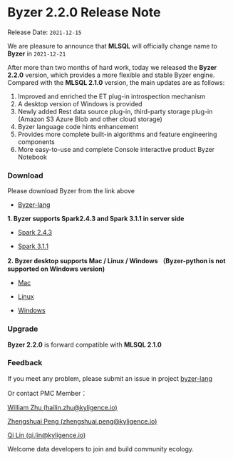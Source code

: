 # Byzer 2.2.0 Release Note

Release Date: `2021-12-15`

We are pleasure to announce that **MLSQL** will officially change name to **Byzer** in `2021-12-21`


After more than two months of hard work, today we released the **Byzer 2.2.0** version, which provides a more flexible and stable Byzer engine. Compared with the **MLSQL 2.1.0** version, the main updates are as follows:

1. Improved and enriched the ET plug-in introspection mechanism
2. A desktop version of Windows is provided
3. Newly added Rest data source plug-in, third-party storage plug-in (Amazon S3 Azure Blob and other cloud storage)
4. Byzer language code hints enhancement
5. Provides more complete built-in algorithms and feature engineering components
6. More easy-to-use and complete Console interactive product Byzer Notebook

### Download

Please download Byzer from the link above

- [Byzer-lang](https://download.byzer.org/kolo/2.2.0/byzer-lang/)



**1. Byzer supports Spark2.4.3 and Spark 3.1.1 in server side**

- [Spark 2.4.3](https://download.byzer.org/kolo/2.2.0/byzer-lang/byzer-lang_2.4-2.2.0.tar.gz)

- [Spark 3.1.1](https://download.byzer.org/kolo/2.2.0/byzer-lang/byzer-lang_3.0-2.2.0.tar.gz)


**2. Byzer desktop supports Mac / Linux / Windows （Byzer-python is not supported on Windows version)**

- [Mac](http://download.mlsql.tech/byzer-lang-mac-0.0.7.vsix)

- [Linux](http://download.mlsql.tech/byzer-lang-linux-0.0.7.vsix)

- [Windows](http://download.mlsql.tech/byzer-lang-win-0.0.7.vsix)


### Upgrade

**Byzer 2.2.0** is forward compatible with **MLSQL 2.1.0**

### Feedback

If you meet any problem, please submit an issue in project [byzer-lang](https://github.com/byzer-org/byzer-lang) 

Or contact PMC Member：

[William Zhu (hailin.zhu@kyligence.io)](mailto:hailin.zhu@kyligence.io)

[Zhengshuai Peng (zhengshuai.peng@kyligence.io)](mailto:zhengshuai.peng@kyligence.io)

[Qi Lin (qi.lin@kyligence.io)](mailto:qi.lin@kyligence.io)


Welcome data developers to join and build community ecology.

